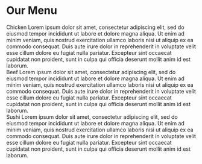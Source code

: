 <!DOCTYPE html>
<html lang="en">
<head>
    <meta charset="UTF-8">
    <meta name="viewport" content="width=device-width, initial-scale=1.0">
    <style>
        
 p {
            float: left;
            width: 300px;
            height: 200px;
            margin-right: 30px; 
            background-color: gray; 
            border: 2px solid black; 
            color: white; 
            text-align: top right; 
            line-height: 200px; 
        }
        #p1 { background-color: gray; text-align: top right;}
        #p2 { background-color: gray; text-align: top right;}
        #p3 { background-color: gray; margin-right: 0; text-align: top right;}
section {
    clear: left;}
    </style>
</head>
<body>
    <h1>Our Menu</h1>
    <div class="container">
        <div class="box box1">Chicken Lorem ipsum dolor sit amet, consectetur adipiscing elit, sed do eiusmod tempor incididunt ut labore et dolore magna aliqua. Ut enim ad minim veniam, quis nostrud exercitation ullamco laboris nisi ut aliquip ex ea commodo consequat. Duis aute irure dolor in reprehenderit in voluptate velit esse cillum dolore eu fugiat nulla pariatur. Excepteur sint occaecat cupidatat non proident, sunt in culpa qui officia deserunt mollit anim id est laborum.
        </div>
        <div class="box box2">Beef Lorem ipsum dolor sit amet, consectetur adipiscing elit, sed do eiusmod tempor incididunt ut labore et dolore magna aliqua. Ut enim ad minim veniam, quis nostrud exercitation ullamco laboris nisi ut aliquip ex ea commodo consequat. Duis aute irure dolor in reprehenderit in voluptate velit esse cillum dolore eu fugiat nulla pariatur. Excepteur sint occaecat cupidatat non proident, sunt in culpa qui officia deserunt mollit anim id est laborum. 
        </div>
        <div class="box box3">Sushi Lorem ipsum dolor sit amet, consectetur adipiscing elit, sed do eiusmod tempor incididunt ut labore et dolore magna aliqua. Ut enim ad minim veniam, quis nostrud exercitation ullamco laboris nisi ut aliquip ex ea commodo consequat. Duis aute irure dolor in reprehenderit in voluptate velit esse cillum dolore eu fugiat nulla pariatur. Excepteur sint occaecat cupidatat non proident, sunt in culpa qui officia deserunt mollit anim id est laborum.
        </div>
    </div>
</body>
</html>
